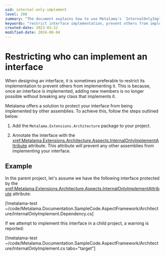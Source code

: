 ```yaml
---
uid: internal-only-implement
level: 200
summary: "The document explains how to use Metalama's `InternalOnlyImplementAttribute` to restrict the implementation of an interface to prevent others from implementing it."
keywords: "restrict interface implementation, prevent others from implementing, Metalama, InternalOnlyImplementAttribute, interface protection, .NET, add Metalama.Extensions.Architecture, attribute, prevent other assemblies, warning"
created-date: 2023-03-22
modified-date: 2024-08-04
---
```


# Restricting who can implement an interface

When designing an interface, it is sometimes preferable to restrict its implementation to prevent others from implementing it. This is because, once an interface is implemented, adding new members is no longer possible without breaking any class that implements it.

Metalama offers a solution to protect your interface from being implemented by other assemblies. To achieve this, follow the steps outlined below:

1. Add the `Metalama.Extensions.Architecture` package to your project.

2. Annotate the interface with the <xref:Metalama.Extensions.Architecture.Aspects.InternalOnlyImplementAttribute> attribute. This attribute will prevent any other assemblies from implementing your interface.

## Example

In the parent project, let's assume we have the following interface protected by the <xref:Metalama.Extensions.Architecture.Aspects.InternalOnlyImplementAttribute> attribute:

[!metalama-test ~/code/Metalama.Documentation.SampleCode.AspectFramework/Architecture/InternalOnlyImplement.Dependency.cs]

If we attempt to implement this interface in a child project, a warning is reported:

[!metalama-test ~/code/Metalama.Documentation.SampleCode.AspectFramework/Architecture/InternalOnlyImplement.cs tabs="target"]





